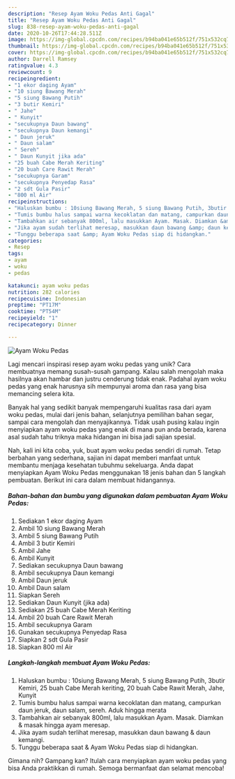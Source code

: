 ```yaml
---
description: "Resep Ayam Woku Pedas Anti Gagal"
title: "Resep Ayam Woku Pedas Anti Gagal"
slug: 838-resep-ayam-woku-pedas-anti-gagal
date: 2020-10-26T17:44:28.511Z
image: https://img-global.cpcdn.com/recipes/b94ba041e65b512f/751x532cq70/ayam-woku-pedas-foto-resep-utama.jpg
thumbnail: https://img-global.cpcdn.com/recipes/b94ba041e65b512f/751x532cq70/ayam-woku-pedas-foto-resep-utama.jpg
cover: https://img-global.cpcdn.com/recipes/b94ba041e65b512f/751x532cq70/ayam-woku-pedas-foto-resep-utama.jpg
author: Darrell Ramsey
ratingvalue: 4.3
reviewcount: 9
recipeingredient:
- "1 ekor daging Ayam"
- "10 siung Bawang Merah"
- "5 siung Bawang Putih"
- "3 butir Kemiri"
- " Jahe"
- " Kunyit"
- "secukupnya Daun bawang"
- "secukupnya Daun kemangi"
- " Daun jeruk"
- " Daun salam"
- " Sereh"
- " Daun Kunyit jika ada"
- "25 buah Cabe Merah Keriting"
- "20 buah Care Rawit Merah"
- "secukupnya Garam"
- "secukupnya Penyedap Rasa"
- "2 sdt Gula Pasir"
- "800 ml Air"
recipeinstructions:
- "Haluskan bumbu : 10siung Bawang Merah, 5 siung Bawang Putih, 3butir Kemiri, 25 buah Cabe Merah keriting, 20 buah Cabe Rawit Merah, Jahe, Kunyit"
- "Tumis bumbu halus sampai warna kecoklatan dan matang, campurkan daun jeruk, daun salam, sereh. Aduk hingga merata"
- "Tambahkan air sebanyak 800ml, lalu masukkan Ayam. Masak. Diamkan &amp; masak hingga ayam meresap."
- "Jika ayam sudah terlihat meresap, masukkan daun bawang &amp; daun kemangi."
- "Tunggu beberapa saat &amp; Ayam Woku Pedas siap di hidangkan."
categories:
- Resep
tags:
- ayam
- woku
- pedas

katakunci: ayam woku pedas 
nutrition: 282 calories
recipecuisine: Indonesian
preptime: "PT17M"
cooktime: "PT54M"
recipeyield: "1"
recipecategory: Dinner

---
```



![Ayam Woku Pedas](https://img-global.cpcdn.com/recipes/b94ba041e65b512f/751x532cq70/ayam-woku-pedas-foto-resep-utama.jpg)

Lagi mencari inspirasi resep ayam woku pedas yang unik? Cara membuatnya memang susah-susah gampang. Kalau salah mengolah maka hasilnya akan hambar dan justru cenderung tidak enak. Padahal ayam woku pedas yang enak harusnya sih mempunyai aroma dan rasa yang bisa memancing selera kita.

Banyak hal yang sedikit banyak mempengaruhi kualitas rasa dari ayam woku pedas, mulai dari jenis bahan, selanjutnya pemilihan bahan segar, sampai cara mengolah dan menyajikannya. Tidak usah pusing kalau ingin menyiapkan ayam woku pedas yang enak di mana pun anda berada, karena asal sudah tahu triknya maka hidangan ini bisa jadi sajian spesial.




Nah, kali ini kita coba, yuk, buat ayam woku pedas sendiri di rumah. Tetap berbahan yang sederhana, sajian ini dapat memberi manfaat untuk membantu menjaga kesehatan tubuhmu sekeluarga. Anda dapat menyiapkan Ayam Woku Pedas menggunakan 18 jenis bahan dan 5 langkah pembuatan. Berikut ini cara dalam membuat hidangannya.

<!--inarticleads1-->

##### Bahan-bahan dan bumbu yang digunakan dalam pembuatan Ayam Woku Pedas:

1. Sediakan 1 ekor daging Ayam
1. Ambil 10 siung Bawang Merah
1. Ambil 5 siung Bawang Putih
1. Ambil 3 butir Kemiri
1. Ambil  Jahe
1. Ambil  Kunyit
1. Sediakan secukupnya Daun bawang
1. Ambil secukupnya Daun kemangi
1. Ambil  Daun jeruk
1. Ambil  Daun salam
1. Siapkan  Sereh
1. Sediakan  Daun Kunyit (jika ada)
1. Sediakan 25 buah Cabe Merah Keriting
1. Ambil 20 buah Care Rawit Merah
1. Ambil secukupnya Garam
1. Gunakan secukupnya Penyedap Rasa
1. Siapkan 2 sdt Gula Pasir
1. Siapkan 800 ml Air




<!--inarticleads2-->

##### Langkah-langkah membuat Ayam Woku Pedas:

1. Haluskan bumbu : 10siung Bawang Merah, 5 siung Bawang Putih, 3butir Kemiri, 25 buah Cabe Merah keriting, 20 buah Cabe Rawit Merah, Jahe, Kunyit
1. Tumis bumbu halus sampai warna kecoklatan dan matang, campurkan daun jeruk, daun salam, sereh. Aduk hingga merata
1. Tambahkan air sebanyak 800ml, lalu masukkan Ayam. Masak. Diamkan &amp; masak hingga ayam meresap.
1. Jika ayam sudah terlihat meresap, masukkan daun bawang &amp; daun kemangi.
1. Tunggu beberapa saat &amp; Ayam Woku Pedas siap di hidangkan.




Gimana nih? Gampang kan? Itulah cara menyiapkan ayam woku pedas yang bisa Anda praktikkan di rumah. Semoga bermanfaat dan selamat mencoba!

